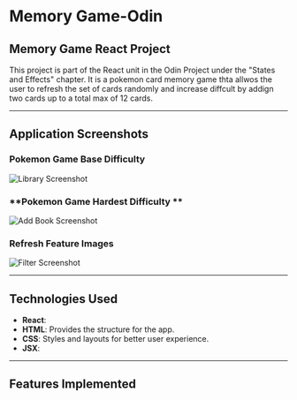 # **Memory Game-Odin**

## **Memory Game React Project**
This project is part of the React unit in the Odin Project under the "States and Effects" chapter. It is a pokemon card memory game thta allwos the user to refresh the set of cards randomly and increase diffcult by addign two cards up to a total max of 12 cards.

---

## **Application Screenshots**

### **Pokemon Game Base Difficulty**  
![Library Screenshot](images/library-odin-photo.png)  

### **Pokemon Game Hardest Difficulty **  
![Add Book Screenshot](images/form-photo.png)  

### **Refresh Feature Images**  
![Filter Screenshot](images/filter-photo.png)  

---

## **Technologies Used**
- **React**: 
- **HTML**: Provides the structure for the app.
- **CSS**: Styles and layouts for better user experience.
- **JSX**: 

---

## **Features Implemented**

